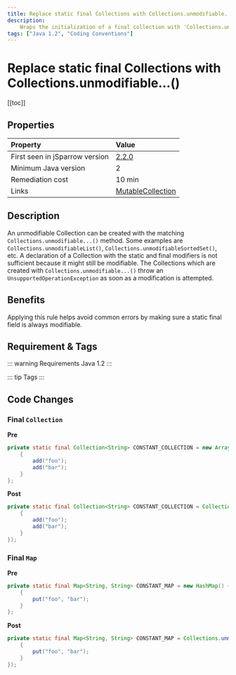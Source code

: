 ```yaml
---
title: Replace static final Collections with Collections.unmodifiable...()
description:
    Wraps the initialization of a final collection with 'Collections.unmodifiable...()'
tags: ["Java 1.2", "Coding Conventions"]
---
```


# Replace static final Collections with Collections.unmodifiable...()

[[toc]]

## Properties

| Property                        | Value |
|:------------------------------- |:----- |
| First seen in jSparrow version  | [2.2.0](/eclipse/release-notes.html#_2-2-0) |
| Minimum Java version            | 2     |
| Remediation cost                | 10 min |
| Links                           | [MutableCollection](http://findbugs.sourceforge.net/bugDescriptions.html#MS_MUTABLE_COLLECTION) |

## Description

An unmodifiable Collection can be created with the matching `Collections.unmodifiable...()` method.
 Some examples are `Collections.unmodifiableList()`, `Collections.unmodifiableSortedSet()`, etc.
A declaration of a Collection with the static and final modifiers is not sufficient because it might still be
 modifiable.
The Collections which are created with `Collections.unmodifiable...()` throw an
 `UnsupportedOperationException` as soon as a modification is attempted.

## Benefits

Applying this rule helps avoid common errors by making sure a static final field is always modifiable.

## Requirement & Tags

::: warning Requirements
Java 1.2
:::

::: tip Tags
<TagLinks />
:::

## Code Changes

### Final `Collection`

__Pre__
```java
private static final Collection<String> CONSTANT_COLLECTION = new ArrayList<String>() {
    {
        add("foo");
        add("bar");
    }
};
```

__Post__
```java
private static final Collection<String> CONSTANT_COLLECTION = Collections.unmodifiableCollection(new ArrayList<String>() {
    {
        add("foo");
        add("bar");
    }
});
```

### Final `Map`
__Pre__
```java
private static final Map<String, String> CONSTANT_MAP = new HashMap() {
    {
        put("foo", "bar");
    }
};
```

__Post__
```java
private static final Map<String, String> CONSTANT_MAP = Collections.unmodifiableMap(new HashMap() {
    {
        put("foo", "bar");
    }
});
```
